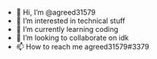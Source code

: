 - 👋 Hi, I’m @agreed31579
- 👀 I’m interested in technical stuff
- 🌱 I’m currently learning coding
- 💞️ I’m looking to collaborate on idk
- 📫 How to reach me agreed31579#3379

<!---
agreed31579/agreed31579 is a ✨ special ✨ repository because its `README.md` (this file) appears on your GitHub profile.
You can click the Preview link to take a look at your changes.
--->
